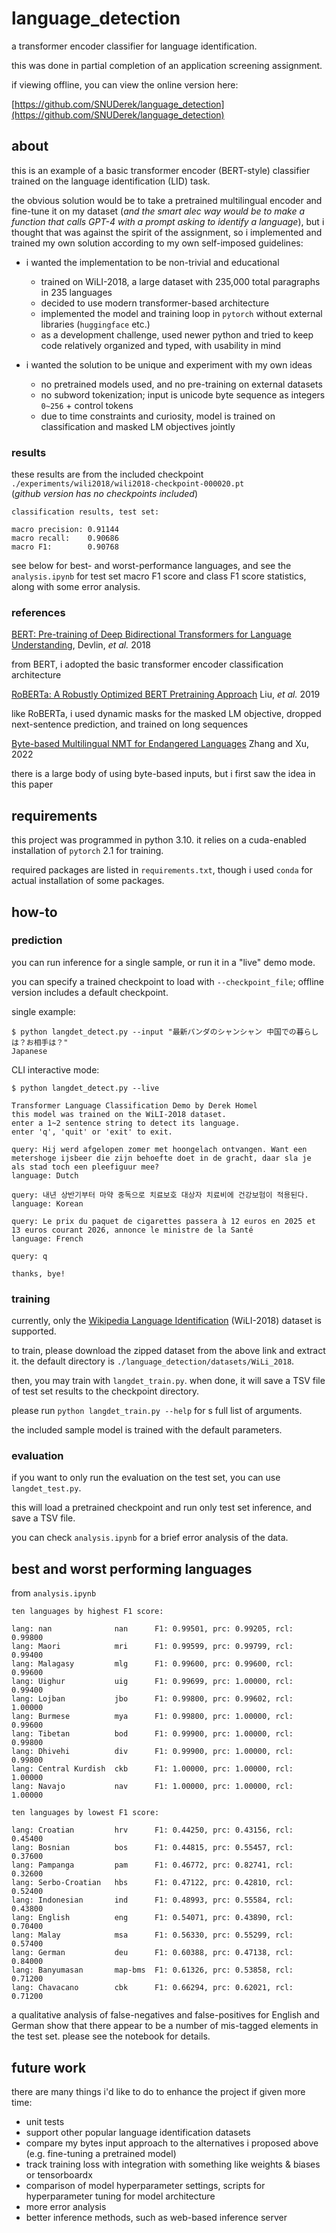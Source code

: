 # language_detection

a transformer encoder classifier for language identification.

this was done in partial completion of an application screening assignment.

if viewing offline, you can view the online version here:

[https://github.com/SNUDerek/language_detection](https://github.com/SNUDerek/language_detection)

## about

this is an example of a basic transformer encoder (BERT-style) classifier trained on the language identification (LID) task.

the obvious solution would be to take a pretrained multilingual encoder and fine-tune it on my dataset (*and the smart alec way would be to make a function that calls GPT-4 with a prompt asking to identify a language*), but i thought that was against the spirit of the assignment, so i implemented and trained my own solution according to my own self-imposed guidelines:

- i wanted the implementation to be non-trivial and educational
    - trained on WiLI-2018, a large dataset with 235,000 total paragraphs in 235 languages
    - decided to use modern transformer-based architecture
    - implemented the model and training loop in `pytorch` without external libraries (`huggingface` etc.)
    - as a development challenge, used newer python and tried to keep code relatively organized and typed, with usability in mind

- i wanted the solution to be unique and experiment with my own ideas
    - no pretrained models used, and no pre-training on external datasets
    - no subword tokenization; input is unicode byte sequence as integers `0~256` + control tokens
    - due to time constraints and curiosity, model is trained on classification and masked LM objectives jointly 

### results

these results are from the included checkpoint `./experiments/wili2018/wili2018-checkpoint-000020.pt`  
(*github version has no checkpoints included*)

```
classification results, test set:

macro precision: 0.91144
macro recall:    0.90686
macro F1:        0.90768
```

see below for best- and worst-performance languages, and see the `analysis.ipynb` for test set macro F1 score and class F1 score statistics, along with some error analysis.

### references

[BERT: Pre-training of Deep Bidirectional Transformers for Language Understanding](https://arxiv.org/abs/1810.04805), Devlin, *et al.* 2018

from BERT, i adopted the basic transformer encoder classification architecture

[RoBERTa: A Robustly Optimized BERT Pretraining Approach](https://arxiv.org/abs/1907.11692) Liu, *et al.* 2019

like RoBERTa, i used dynamic masks for the masked LM objective, dropped next-sentence prediction, and trained on long sequences

[Byte-based Multilingual NMT for Endangered Languages](https://aclanthology.org/2022.coling-1.388/) Zhang and Xu, 2022

there is a large body of using byte-based inputs, but i first saw the idea in this paper

## requirements

this project was programmed in python 3.10. it relies on a cuda-enabled installation of `pytorch` 2.1 for training.

required packages are listed in `requirements.txt`, though i used `conda` for actual installation of some packages. 

## how-to

### prediction

you can run inference for a single sample, or run it in a "live" demo mode.

you can specify a trained checkpoint to load with `--checkpoint_file`; offline version includes a default checkpoint.

single example:

```
$ python langdet_detect.py --input "最新パンダのシャンシャン 中国での暮らしは？お相手は？"
Japanese
```

CLI interactive mode:

```
$ python langdet_detect.py --live

Transformer Language Classification Demo by Derek Homel
this model was trained on the WiLI-2018 dataset.
enter a 1~2 sentence string to detect its language.
enter 'q', 'quit' or 'exit' to exit.

query: Hij werd afgelopen zomer met hoongelach ontvangen. Want een metershoge ijsbeer die zijn behoefte doet in de gracht, daar sla je als stad toch een pleefiguur mee?
language: Dutch

query: 내년 상반기부터 마약 중독으로 치료보호 대상자 치료비에 건강보험이 적용된다.
language: Korean

query: Le prix du paquet de cigarettes passera à 12 euros en 2025 et 13 euros courant 2026, annonce le ministre de la Santé
language: French

query: q

thanks, bye!
```

### training

currently, only the [Wikipedia Language Identification](https://zenodo.org/records/841984) (WiLI-2018) dataset is supported.

to train, please download the zipped dataset from the above link and extract it. the default directory is `./language_detection/datasets/WiLi_2018`.

then, you may train with `langdet_train.py`. when done, it will save a TSV file of test set results to the checkpoint directory.

please run `python langdet_train.py --help` for s full list of arguments. 

the included sample model is trained with the default parameters.

### evaluation

if you want to only run the evaluation on the test set, you can use `langdet_test.py`.

this will load a pretrained checkpoint and run only test set inference, and save a TSV file.

you can check `analysis.ipynb` for a brief error analysis of the data.

## best and worst performing languages

from `analysis.ipynb`

```
ten languages by highest F1 score:

lang: nan              nan     	F1: 0.99501, prc: 0.99205, rcl: 0.99800
lang: Maori            mri     	F1: 0.99599, prc: 0.99799, rcl: 0.99400
lang: Malagasy         mlg     	F1: 0.99600, prc: 0.99600, rcl: 0.99600
lang: Uighur           uig     	F1: 0.99699, prc: 1.00000, rcl: 0.99400
lang: Lojban           jbo     	F1: 0.99800, prc: 0.99602, rcl: 1.00000
lang: Burmese          mya     	F1: 0.99800, prc: 1.00000, rcl: 0.99600
lang: Tibetan          bod     	F1: 0.99900, prc: 1.00000, rcl: 0.99800
lang: Dhivehi          div     	F1: 0.99900, prc: 1.00000, rcl: 0.99800
lang: Central Kurdish  ckb     	F1: 1.00000, prc: 1.00000, rcl: 1.00000
lang: Navajo           nav     	F1: 1.00000, prc: 1.00000, rcl: 1.00000
```

```
ten languages by lowest F1 score:

lang: Croatian         hrv     	F1: 0.44250, prc: 0.43156, rcl: 0.45400
lang: Bosnian          bos     	F1: 0.44815, prc: 0.55457, rcl: 0.37600
lang: Pampanga         pam     	F1: 0.46772, prc: 0.82741, rcl: 0.32600
lang: Serbo-Croatian   hbs     	F1: 0.47122, prc: 0.42810, rcl: 0.52400
lang: Indonesian       ind     	F1: 0.48993, prc: 0.55584, rcl: 0.43800
lang: English          eng     	F1: 0.54071, prc: 0.43890, rcl: 0.70400
lang: Malay            msa     	F1: 0.56330, prc: 0.55299, rcl: 0.57400
lang: German           deu     	F1: 0.60388, prc: 0.47138, rcl: 0.84000
lang: Banyumasan       map-bms 	F1: 0.61326, prc: 0.53858, rcl: 0.71200
lang: Chavacano        cbk     	F1: 0.66294, prc: 0.62021, rcl: 0.71200
```

a qualitative analysis of false-negatives and false-positives for English and German show that there appear to be a number of mis-tagged elements in the test set. please see the notebook for details.

## future work

there are many things i'd like to do to enhance the project if given more time:

- unit tests
- support other popular language identification datasets
- compare my bytes input approach to the alternatives i proposed above (e.g. fine-tuning a pretrained model)
- track training loss with integration with something like weights & biases or tensorboardx
- comparison of model hyperparameter settings, scripts for hyperparameter tuning for model architecture
- more error analysis
- better inference methods, such as web-based inference server